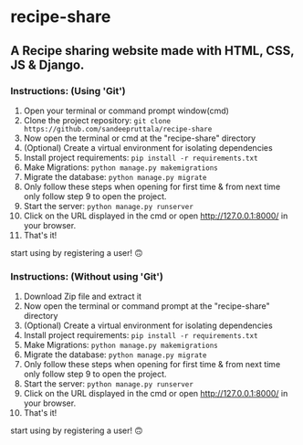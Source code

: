 # recipe-share

## A Recipe sharing website made with HTML, CSS, JS & Django.

### Instructions: (Using 'Git')
1. Open your terminal or command prompt window(cmd)
2. Clone the project repository: `git clone https://github.com/sandeepruttala/recipe-share`
3. Now open the terminal or cmd at the "recipe-share" directory
4. (Optional) Create a virtual environment for isolating dependencies
5. Install project requirements: `pip install -r requirements.txt`
6. Make Migrations: `python manage.py makemigrations`
7. Migrate the database: `python manage.py migrate`
8. Only follow these steps when opening for first time & from next time only follow step 9 to open the project.
9. Start the server: `python manage.py runserver`
10. Click on the URL displayed in the cmd or open http://127.0.0.1:8000/ in your browser.
11. That's it!

start using by registering a user! 🙃

### Instructions: (Without using 'Git')
1. Download Zip file and extract it
2. Now open the terminal or command prompt at the "recipe-share" directory
3. (Optional) Create a virtual environment for isolating dependencies
4. Install project requirements: `pip install -r requirements.txt`
5. Make Migrations: `python manage.py makemigrations`
6. Migrate the database: `python manage.py migrate`
7. Only follow these steps when opening for first time & from next time only follow step 9 to open the project.
8. Start the server: `python manage.py runserver`
9. Click on the URL displayed in the cmd or open http://127.0.0.1:8000/ in your browser.
10. That's it!

start using by registering a user! 🙃
